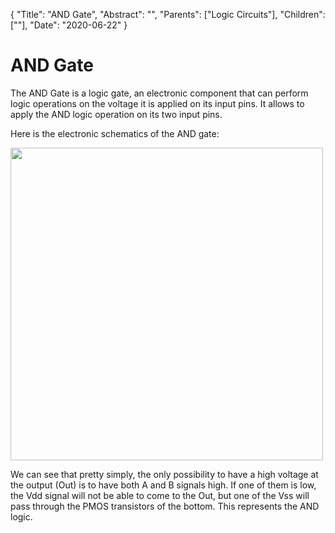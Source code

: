{
    "Title": "AND Gate",
    "Abstract": "",
    "Parents": ["Logic Circuits"],
    "Children": [""],
    "Date": "2020-06-22"
}

# AND Gate

The AND Gate is a logic gate, an electronic component that can perform logic operations on the voltage it is applied on its input pins. It allows to apply the AND logic operation on its two input pins.

Here is the electronic schematics of the AND gate:

<img src="images/articles/AND-Gate.png" class="w3-center" height="500px" />

We can see that pretty simply, the only possibility to have a high voltage at the output (Out) is to have both A and B signals high. If one of them is low, the Vdd signal will not be able to come to the Out, but one of the Vss will pass through the PMOS transistors of the bottom. This represents the AND logic.
